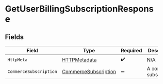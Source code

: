 # GetUserBillingSubscriptionResponse


## Fields

| Field                                                                   | Type                                                                    | Required                                                                | Description                                                             |
| ----------------------------------------------------------------------- | ----------------------------------------------------------------------- | ----------------------------------------------------------------------- | ----------------------------------------------------------------------- |
| `HttpMeta`                                                              | [HTTPMetadata](../../Models/Components/HTTPMetadata.md)                 | :heavy_check_mark:                                                      | N/A                                                                     |
| `CommerceSubscription`                                                  | [CommerceSubscription](../../Models/Components/CommerceSubscription.md) | :heavy_minus_sign:                                                      | A commerce subscription.                                                |